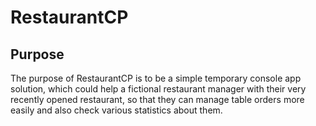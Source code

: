 # RestaurantCP

## Purpose
The purpose of RestaurantCP is to be a simple temporary console app solution, which could help a fictional restaurant manager with their very recently opened restaurant, so that they can manage table orders more easily and also check various statistics about them.
